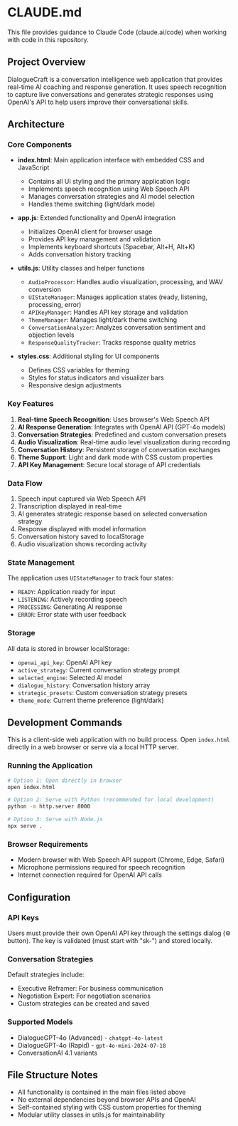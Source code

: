 # CLAUDE.md

This file provides guidance to Claude Code (claude.ai/code) when working with code in this repository.

## Project Overview

DialogueCraft is a conversation intelligence web application that provides real-time AI coaching and response generation. It uses speech recognition to capture live conversations and generates strategic responses using OpenAI's API to help users improve their conversational skills.

## Architecture

### Core Components

- **index.html**: Main application interface with embedded CSS and JavaScript
  - Contains all UI styling and the primary application logic
  - Implements speech recognition using Web Speech API
  - Manages conversation strategies and AI model selection
  - Handles theme switching (light/dark mode)

- **app.js**: Extended functionality and OpenAI integration
  - Initializes OpenAI client for browser usage
  - Provides API key management and validation
  - Implements keyboard shortcuts (Spacebar, Alt+H, Alt+K)
  - Adds conversation history tracking

- **utils.js**: Utility classes and helper functions
  - `AudioProcessor`: Handles audio visualization, processing, and WAV conversion
  - `UIStateManager`: Manages application states (ready, listening, processing, error)
  - `APIKeyManager`: Handles API key storage and validation
  - `ThemeManager`: Manages light/dark theme switching
  - `ConversationAnalyzer`: Analyzes conversation sentiment and objection levels
  - `ResponseQualityTracker`: Tracks response quality metrics

- **styles.css**: Additional styling for UI components
  - Defines CSS variables for theming
  - Styles for status indicators and visualizer bars
  - Responsive design adjustments

### Key Features

1. **Real-time Speech Recognition**: Uses browser's Web Speech API
2. **AI Response Generation**: Integrates with OpenAI API (GPT-4o models)
3. **Conversation Strategies**: Predefined and custom conversation presets
4. **Audio Visualization**: Real-time audio level visualization during recording
5. **Conversation History**: Persistent storage of conversation exchanges
6. **Theme Support**: Light and dark mode with CSS custom properties
7. **API Key Management**: Secure local storage of API credentials

### Data Flow

1. Speech input captured via Web Speech API
2. Transcription displayed in real-time
3. AI generates strategic response based on selected conversation strategy
4. Response displayed with model information
5. Conversation history saved to localStorage
6. Audio visualization shows recording activity

### State Management

The application uses `UIStateManager` to track four states:
- `READY`: Application ready for input
- `LISTENING`: Actively recording speech
- `PROCESSING`: Generating AI response
- `ERROR`: Error state with user feedback

### Storage

All data is stored in browser localStorage:
- `openai_api_key`: OpenAI API key
- `active_strategy`: Current conversation strategy prompt
- `selected_engine`: Selected AI model
- `dialogue_history`: Conversation history array
- `strategic_presets`: Custom conversation strategy presets
- `theme_mode`: Current theme preference (light/dark)

## Development Commands

This is a client-side web application with no build process. Open `index.html` directly in a web browser or serve via a local HTTP server.

### Running the Application

```bash
# Option 1: Open directly in browser
open index.html

# Option 2: Serve with Python (recommended for local development)
python -m http.server 8000

# Option 3: Serve with Node.js
npx serve .
```

### Browser Requirements

- Modern browser with Web Speech API support (Chrome, Edge, Safari)
- Microphone permissions required for speech recognition
- Internet connection required for OpenAI API calls

## Configuration

### API Keys
Users must provide their own OpenAI API key through the settings dialog (⚙️ button). The key is validated (must start with "sk-") and stored locally.

### Conversation Strategies
Default strategies include:
- Executive Reframer: For business communication
- Negotiation Expert: For negotiation scenarios
- Custom strategies can be created and saved

### Supported Models
- DialogueGPT-4o (Advanced) - `chatgpt-4o-latest`
- DialogueGPT-4o (Rapid) - `gpt-4o-mini-2024-07-18`
- ConversationAI 4.1 variants

## File Structure Notes

- All functionality is contained in the main files listed above
- No external dependencies beyond browser APIs and OpenAI
- Self-contained styling with CSS custom properties for theming
- Modular utility classes in utils.js for maintainability